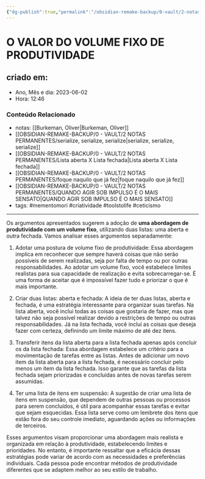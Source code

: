 ```yaml
---
{"dg-publish":true,"permalink":"/obsidian-remake-backup/0-vault/2-notas-permanentes/o-valor-do-volume-fixo-de-produtividade/","tags":["permanente","mementomori","criatividade","toolstolife","ceticismo"],"dgHomeLink":true,"dgShowLocalGraph":true,"dgShowFileTree":true,"dgEnableSearch":true,"noteIcon":""}
---
```


# O VALOR DO VOLUME FIXO DE PRODUTIVIDADE

## criado em: 
-  Ano, Mês e dia: 2023-06-02
- Hora: 12:46

### Conteúdo Relacionado
- notas: [[Burkeman, Oliver\|Burkeman, Oliver]]
- [[OBSIDIAN-REMAKE-BACKUP/0 - VAULT/2 NOTAS PERMANENTES/serialize, serialize, serialize\|serialize, serialize, serialize]]
- [[OBSIDIAN-REMAKE-BACKUP/0 - VAULT/2 NOTAS PERMANENTES/Lista aberta X Lista fechada\|Lista aberta X Lista fechada]]
- [[OBSIDIAN-REMAKE-BACKUP/0 - VAULT/2 NOTAS PERMANENTES/foque naquilo que já fez\|foque naquilo que já fez]]
- [[OBSIDIAN-REMAKE-BACKUP/0 - VAULT/2 NOTAS PERMANENTES/QUANDO AGIR SOB IMPULSO É O MAIS SENSATO\|QUANDO AGIR SOB IMPULSO É O MAIS SENSATO]]
- tags: #mementomori #criatividade #toolstolife #ceticismo 
---

Os argumentos apresentados sugerem a adoção de **uma abordagem de produtividade com um volume fixo**, utilizando duas listas: uma aberta e outra fechada. Vamos analisar esses argumentos separadamente:

1. Adotar uma postura de volume fixo de produtividade:
Essa abordagem implica em reconhecer que sempre haverá coisas que não serão possíveis de serem realizadas, seja por falta de tempo ou por outras responsabilidades. Ao adotar um volume fixo, você estabelece limites realistas para sua capacidade de realização e evita sobrecarregar-se. É uma forma de aceitar que é impossível fazer tudo e priorizar o que é mais importante.

2. Criar duas listas: aberta e fechada:
A ideia de ter duas listas, aberta e fechada, é uma estratégia interessante para organizar suas tarefas. Na lista aberta, você inclui todas as coisas que gostaria de fazer, mas que talvez não seja possível realizar devido a restrições de tempo ou outras responsabilidades. Já na lista fechada, você inclui as coisas que deseja fazer com certeza, definindo um limite máximo de até dez itens.

3. Transferir itens da lista aberta para a lista fechada apenas após concluir os da lista fechada:
Essa abordagem estabelece um critério para a movimentação de tarefas entre as listas. Antes de adicionar um novo item da lista aberta para a lista fechada, é necessário concluir pelo menos um item da lista fechada. Isso garante que as tarefas da lista fechada sejam priorizadas e concluídas antes de novas tarefas serem assumidas.

4. Ter uma lista de itens em suspensão:
A sugestão de criar uma lista de itens em suspensão, que dependem de outras pessoas ou processos para serem concluídos, é útil para acompanhar essas tarefas e evitar que sejam esquecidas. Essa lista serve como um lembrete dos itens que estão fora do seu controle imediato, aguardando ações ou informações de terceiros.

Esses argumentos visam proporcionar uma abordagem mais realista e organizada em relação à produtividade, estabelecendo limites e prioridades. No entanto, é importante ressaltar que a eficácia dessas estratégias pode variar de acordo com as necessidades e preferências individuais. Cada pessoa pode encontrar métodos de produtividade diferentes que se adaptem melhor ao seu estilo de trabalho.